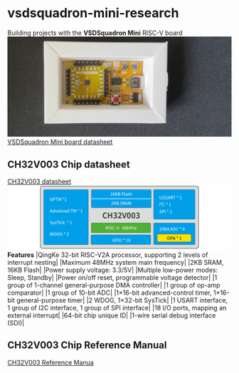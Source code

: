# vsdsquadron-mini-research
Building projects with the **VSDSquadron Mini** RISC-V board
![image](./images/mini.png)
[VSDSquadron Mini board datasheet](./docs/VSDSQMinidatasheet.pdf)
## CH32V003 Chip datasheet
[CH32V003 datasheet](./docs/CH32V003DS0.PDF)
![image](./images/CH32V003.png)
**Features**
|QingKe 32-bit RISC-V2A processor, supporting 2 levels of interrupt nesting|
|Maximum 48MHz system main frequency|
|2KB SRAM, 16KB Flash|
|Power supply voltage: 3.3/5V|
|Multiple low-power modes: Sleep, Standby|
|Power on/off reset, programmable voltage detector|
|1 group of 1-channel general-purpose DMA controller|
|1 group of op-amp comparator|
|1 group of 10-bit ADC|
|1×16-bit advanced-control timer, 1×16-bit general-purpose timer|
|2 WDOG, 1×32-bit SysTick|
|1 USART interface, 1 group of I2C interface, 1 group of SPI interface|
|18 I/O ports, mapping an external interrupt|
|64-bit chip unique ID|
|1-wire serial debug interface (SDI)|
## CH32V003 Chip Reference Manual
[CH32V003 Reference Manua](./docs/CH32V003RM.PDF)
